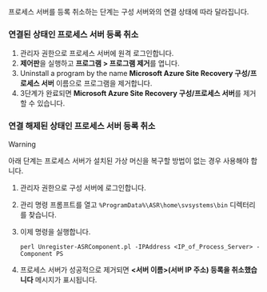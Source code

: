 프로세스 서버를 등록 취소하는 단계는 구성 서버와의 연결 상태에 따라 달라집니다.

### <a name="unregister-a-process-server-that-is-in-a-connected-state"></a>연결된 상태인 프로세스 서버 등록 취소

1. 관리자 권한으로 프로세스 서버에 원격 로그인합니다.
2. **제어판**을 실행하고 **프로그램 > 프로그램 제거**를 엽니다.
3. Uninstall a program by the name **Microsoft Azure Site Recovery 구성/프로세스 서버** 이름으로 프로그램을 제거합니다.
4. 3단계가 완료되면 **Microsoft Azure Site Recovery 구성/프로세스 서버**를 제거할 수 있습니다.

### <a name="unregister-a-process-server-that-is-in-a-disconnected-state"></a>연결 해제된 상태인 프로세스 서버 등록 취소

> [!WARNING]
> 아래 단계는 프로세스 서버가 설치된 가상 머신을 복구할 방법이 없는 경우 사용해야 합니다.

1. 관리자 권한으로 구성 서버에 로그인합니다.
2. 관리 명령 프롬프트를 열고 `%ProgramData%\ASR\home\svsystems\bin` 디렉터리를 찾습니다.
3. 이제 명령을 실행합니다.

    ```
    perl Unregister-ASRComponent.pl -IPAddress <IP_of_Process_Server> -Component PS
    ```
4. 프로세스 서버가 성공적으로 제거되면 **<서버 이름>(서버 IP 주소) 등록을 취소했습니다** 메시지가 표시됩니다.
